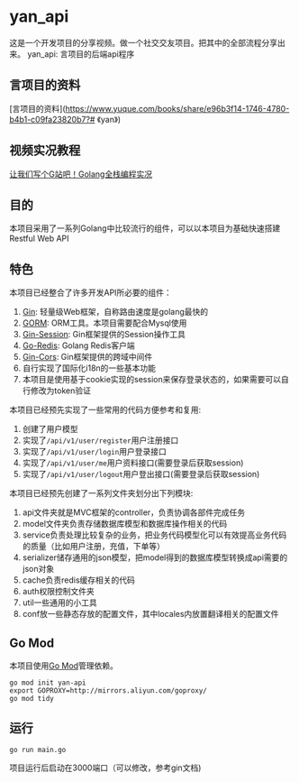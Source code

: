 # yan_api

这是一个开发项目的分享视频。做一个社交交友项目。把其中的全部流程分享出来。
yan_api: 言项目的后端api程序

## 言项目的资料

[言项目的资料](https://www.yuque.com/books/share/e96b3f14-1746-4780-b4b1-c09fa23820b7?# 《yan》)

## 视频实况教程

[让我们写个G站吧！Golang全栈编程实况](https://space.bilibili.com/10/channel/detail?cid=78794)

## 目的

本项目采用了一系列Golang中比较流行的组件，可以以本项目为基础快速搭建Restful Web API

## 特色

本项目已经整合了许多开发API所必要的组件：

1. [Gin](https://github.com/gin-gonic/gin): 轻量级Web框架，自称路由速度是golang最快的 
2. [GORM](http://gorm.io/docs/index.html): ORM工具。本项目需要配合Mysql使用 
3. [Gin-Session](https://github.com/gin-contrib/sessions): Gin框架提供的Session操作工具
4. [Go-Redis](https://github.com/go-redis/redis): Golang Redis客户端
5. [Gin-Cors](https://github.com/gin-contrib/cors): Gin框架提供的跨域中间件
6. 自行实现了国际化i18n的一些基本功能
7. 本项目是使用基于cookie实现的session来保存登录状态的，如果需要可以自行修改为token验证

本项目已经预先实现了一些常用的代码方便参考和复用:

1. 创建了用户模型
2. 实现了```/api/v1/user/register```用户注册接口
3. 实现了```/api/v1/user/login```用户登录接口
4. 实现了```/api/v1/user/me```用户资料接口(需要登录后获取session)
5. 实现了```/api/v1/user/logout```用户登出接口(需要登录后获取session)

本项目已经预先创建了一系列文件夹划分出下列模块:

1. api文件夹就是MVC框架的controller，负责协调各部件完成任务
2. model文件夹负责存储数据库模型和数据库操作相关的代码
3. service负责处理比较复杂的业务，把业务代码模型化可以有效提高业务代码的质量（比如用户注册，充值，下单等）
4. serializer储存通用的json模型，把model得到的数据库模型转换成api需要的json对象
5. cache负责redis缓存相关的代码
6. auth权限控制文件夹
7. util一些通用的小工具
8. conf放一些静态存放的配置文件，其中locales内放置翻译相关的配置文件


## Go Mod

本项目使用[Go Mod](https://github.com/golang/go/wiki/Modules)管理依赖。

```shell
go mod init yan-api
export GOPROXY=http://mirrors.aliyun.com/goproxy/
go mod tidy
```

## 运行

```shell
go run main.go
```

项目运行后启动在3000端口（可以修改，参考gin文档)